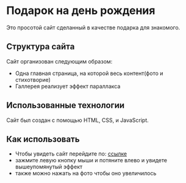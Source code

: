 # Подарок на день рождения

Это просотой сайт сделанный в качестве подарка для знакомого.
## Структура сайта

Сайт организован следующим образом:

- Одна главная страница, на которой весь контент(фото и стихотворие)
- Галлерея реализует эффект параллакса

## Использованные технологии

Сайт был создан с помощью HTML, CSS, и JavaScript.

## Как использовать

- Чтобы увидеть сайт перейдите по: [ccылке](https://nikita2672.github.io/gallery/)
- зажмите левую кнопку мыши и потяните влево и увидете вышеупомянутый эффект
- также можно нажать на фото чтобы оно увеличилось
